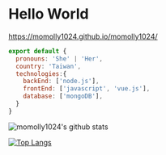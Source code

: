 # Hello World

https://momolly1024.github.io/momolly1024/

```js
export default {
  pronouns: 'She' | 'Her',
  country: 'Taiwan',
  technologies:{
    backEnd: ['node.js'],
    frontEnd: ['javascript', 'vue.js'],
    database: ['mongoDB'],
  }
}

```
![momolly1024's github stats](https://github-readme-stats.vercel.app/api?username=momolly1024&show_icons=true&theme=vue)

[![Top Langs](https://github-readme-stats.vercel.app/api/top-langs/?username=momolly1024&layout=compact)](https://github.com/momolly1024/github-readme-stats)

